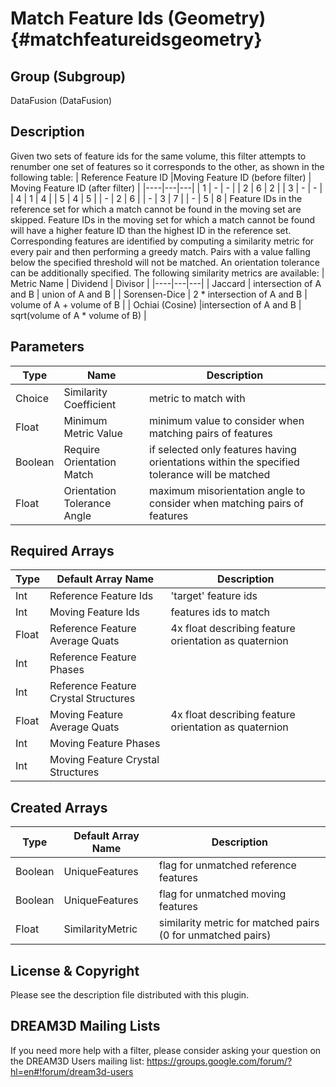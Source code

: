 Match Feature Ids (Geometry) {#matchfeatureidsgeometry}
=============

## Group (Subgroup) ##
DataFusion (DataFusion)

## Description ##
Given two sets of feature ids for the same volume, this filter attempts to renumber one set of features so it corresponds to the other, as shown in the following table:
| Reference Feature ID |Moving Feature ID (before filter) | Moving Feature ID (after filter) |
|----|---|---|
| 1 | - | - |
| 2 | 6 | 2 |
| 3 | - | - |
| 4 | 1 | 4 |
| 5 | 4 | 5 |
| - | 2 | 6 |
| - | 3 | 7 |
| - | 5 | 8 |
Feature IDs in the reference set for which a match cannot be found in the moving set are skipped. Feature IDs in the moving set for which a match cannot be found will have a higher feature ID than the highest ID in the reference set. Corresponding features are identified by computing a similarity metric for every pair and then performing a greedy match. Pairs with a value falling below the specified threshold will not be matched. An orientation tolerance can be additionally specified. The following similarity metrics are available:
| Metric Name | Dividend | Divisor |
|----|---|---|
| Jaccard | intersection of A and B | union of A and B |
| Sorensen-Dice | 2 * intersection of A and B | volume of A + volume of B |
| Ochiai (Cosine) |intersection of A and B | sqrt(volume of A * volume of B) |

## Parameters ##
| Type | Name             | Description |
|---|------------------|------|
| Choice | Similarity Coefficient | metric to match with |
| Float | Minimum Metric Value | minimum value to consider when matching pairs of features |
| Boolean | Require Orientation Match | if selected only features having orientations within the specified tolerance will be matched |
| Float | Orientation Tolerance Angle | maximum misorientation angle to consider when matching pairs of features |

## Required Arrays ##

| Type | Default Array Name | Description |
|------|--------------------|-------------|
| Int | Reference Feature Ids | 'target' feature ids |
| Int | Moving Feature Ids | features ids to match |
| Float  | Reference Feature Average Quats | 4x float describing feature orientation as quaternion |
| Int  | Reference Feature Phases |  |
| Int  | Reference Feature Crystal Structures |  |
| Float  | Moving Feature Average Quats | 4x float describing feature orientation as quaternion |
| Int  | Moving Feature Phases |  |
| Int  | Moving Feature Crystal Structures |  |

## Created Arrays ##

| Type | Default Array Name | Description |
|------|--------------------|-------------|
| Boolean | UniqueFeatures | flag for unmatched reference features |
| Boolean | UniqueFeatures | flag for unmatched moving features |
| Float | SimilarityMetric | similarity metric for matched pairs (0 for unmatched pairs) |

## License & Copyright ##

Please see the description file distributed with this plugin.

## DREAM3D Mailing Lists ##

If you need more help with a filter, please consider asking your question on the DREAM3D Users mailing list:
https://groups.google.com/forum/?hl=en#!forum/dream3d-users